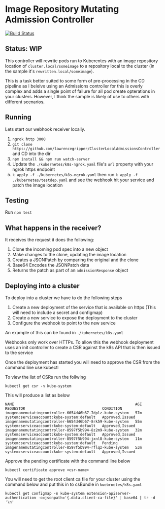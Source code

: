 # Image Repository Mutating Admission Controller

[![Build Status](https://travis-ci.com/lawrencegripper/MutatingAdmissionsController.svg?branch=master)](https://travis-ci.com/lawrencegripper/MutatingAdmissionsController)

## Status: WIP

This controller will rewrite pods run to Kuberentes with an image repository location of `cluster.local/someimage` to a repository local to the cluster (in the sample it's `rewritten.local/someimage`).

This is a task better suited to some form of pre-processing in the CD pipeline as I beleive using an Admissions controller for this is overly complex and adds a single point of failure for all pod create opterations in your clusters. However, I think the sample is likely of use to others with different scenarios. 

## Running

Lets start our webhook receiver locally.

1. `ngrok http 3000`
2. `​git clone https://github.com/lawrencegripper/ClusterLocalAdmissionsController` and CD into the dir
3. `npm install && npm run watch-server`
4. Update the `./kubernetes/k8s-ngrok.yaml` file's `url` property with your ngrok https endpoint 
5. `k apply -f ./kubernetes/k8s-ngrok.yaml` then run `k apply -f ./kubernetes/testdep.yaml` and see the webhook hit your service and patch the image location

## Testing

Run `npm test`

## What happens in the receiver?

It receives the request it does the following:

1. Clone the incoming pod spec into a new object
2. Make changes to the clone, updating the image location
3. Creates a JSONPatch by comparing the original and the clone
4. Base64 Encodes the JSONPatch data
5. Returns the patch as part of an `admissionResponse` object

## Deploying into a cluster

To deploy into a cluster we have to do the following steps

1. Create a new deployment of the service that is available on https (This will need to include a secret and configmap)
2. Create a new service to expose the deployment to the cluster
3. Configure the webhook to point to the new service

An example of this can be found in `./kubernetes/k8s.yaml`

Webhooks only work over HTTPs. To allow this the webhook deployment uses an init controller to create a CSR against the k8s API that is then issued to the service

Once the deployment has started you will need to approve the CSR from the command line use kubectl

To view the list of CSRs run the follwing
```
kubectl get csr -n kube-system
```

This will produce a list as below
```
NAME                                                       AGE       REQUESTOR                                   CONDITION
imagenamemutatingcontroller-6654d46b67-7dplz-kube-system   57m       system:serviceaccount:kube-system:default   Approved,Issued
imagenamemutatingcontroller-6654d46b67-8rk59-kube-system   55m       system:serviceaccount:kube-system:default   Approved,Issued
imagenamemutatingcontroller-8597f5b994-8z2m9-kube-system   32m       system:serviceaccount:kube-system:default   Approved,Issued
imagenamemutatingcontroller-8597f5b994-jxnl8-kube-system   11m       system:serviceaccount:kube-system:default   Pending
imagenamemutatingcontroller-8597f5b994-rflqz-kube-system   53m       system:serviceaccount:kube-system:default   Approved,Issued
```

Approve the pending certificate with the command line below

```
kubectl certificate approve <csr-name>
```

You will need to get the root client ca file for your cluster using the command below and put this in to csBundle in `kuebrnetes/k8s.yaml`

```
kubectl get configmap -n kube-system extension-apiserver-authentication -o=jsonpath='{.data.client-ca-file}' | base64 | tr -d '\n'
```
